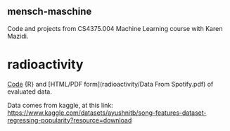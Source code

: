 ## mensch-maschine
Code and projects from CS4375.004 Machine Learning course with Karen Mazidi. 

# radioactivity
[Code](/radioactivity/spotifyeval.rmd) {R} and [HTML/PDF form](radioactivity/Data From Spotify.pdf) of evaluated data. 

Data comes from kaggle, at this link: https://www.kaggle.com/datasets/ayushnitb/song-features-dataset-regressing-popularity?resource=download
